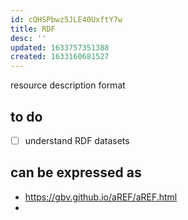 ```yaml
---
id: cQHSPbwz5JLE40UxftY7w
title: RDF
desc: ''
updated: 1633757351388
created: 1633160681527
---
```


resource description format

## to do

- [ ] understand RDF datasets


## can be expressed as 

- https://gbv.github.io/aREF/aREF.html
- 
